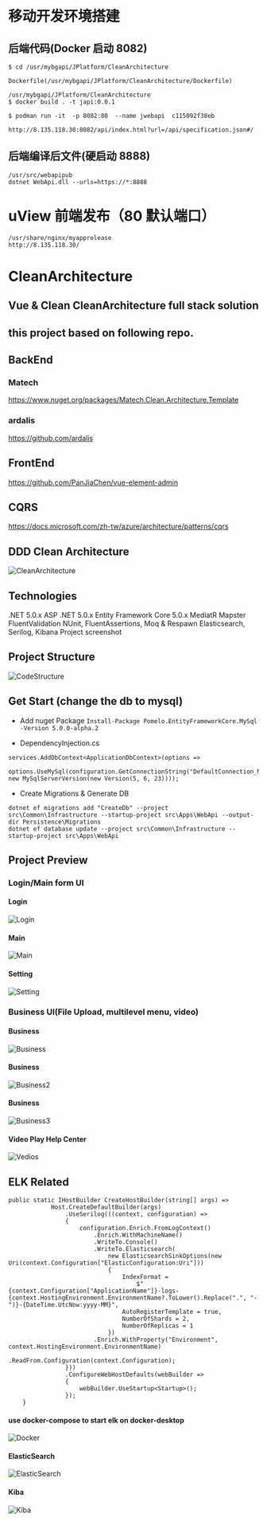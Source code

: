 # 移动开发环境搭建
## 后端代码(Docker 启动 8082)
```
$ cd /usr/mybgapi/JPlatform/CleanArchitecture

Dockerfile(/usr/mybgapi/JPlatform/CleanArchitecture/Dockerfile)

/usr/mybgapi/JPlatform/CleanArchitecture
$ docker build . -t japi:0.0.1

$ podman run -it  -p 8082:80  --name jwebapi  c115092f38eb

http://8.135.118.30:8082/api/index.html?url=/api/specification.json#/
```



## 后端编译后文件(硬启动 8888)
```
/usr/src/webapipub
dotnet WebApi.dll --urls=https://*:8888
```


# uView 前端发布（80 默认端口）
```
/usr/share/nginx/myapprelease
http://8.135.118.30/
```



# CleanArchitecture
## Vue & Clean CleanArchitecture full stack solution

## this project based on following repo.
## BackEnd
### Matech
https://www.nuget.org/packages/Matech.Clean.Architecture.Template

### ardalis
https://github.com/ardalis
## FrontEnd
https://github.com/PanJiaChen/vue-element-admin


## CQRS
https://docs.microsoft.com/zh-tw/azure/architecture/patterns/cqrs

## DDD Clean Architecture
![CleanArchitecture](https://github.com/MorningstarJerry/CleanArchitecture/blob/main/ScreenShots/CleanArchitecture.png)

## Technologies
.NET 5.0.x
ASP .NET 5.0.x
Entity Framework Core 5.0.x
MediatR
Mapster
FluentValidation
NUnit, FluentAssertions, Moq & Respawn
Elasticsearch, Serilog, Kibana
Project screenshot

## Project Structure
![CodeStructure](https://github.com/MorningstarJerry/CleanArchitecture/blob/main/ScreenShots/CodeStructure.png)

## Get Start (change the db to mysql)

* Add nuget Package 
`Install-Package Pomelo.EntityFrameworkCore.MySql -Version 5.0.0-alpha.2`

* DependencyInjection.cs 
```
services.AddDbContext<ApplicationDbContext>(options =>
                  options.UseMySql(configuration.GetConnectionString("DefaultConnection_MySql"), new MySqlServerVersion(new Version(5, 6, 23))));
```

* Create Migrations & Generate DB 
```
dotnet ef migrations add "CreateDb" --project src\Common\Infrastructure --startup-project src\Apps\WebApi --output-dir Persistence\Migrations
dotnet ef database update --project src\Common\Infrastructure --startup-project src\Apps\WebApi
```

## Project Preview
### Login/Main form UI
#### Login
![Login](https://github.com/MorningstarJerry/CleanArchitecture/blob/main/ScreenShots/Login.png)
#### Main
![Main](https://github.com/MorningstarJerry/CleanArchitecture/blob/main/ScreenShots/Main.png)
#### Setting
![Setting](https://github.com/MorningstarJerry/CleanArchitecture/blob/main/ScreenShots/Setting.png)

### Business UI(File Upload, multilevel menu, video)
#### Business
![Business](https://github.com/MorningstarJerry/CleanArchitecture/blob/main/ScreenShots/Business.png)
#### Business
![Business2](https://github.com/MorningstarJerry/CleanArchitecture/blob/main/ScreenShots/Business2.png)
#### Business
![Business3](https://github.com/MorningstarJerry/CleanArchitecture/blob/main/ScreenShots/Business3.png)
#### Video Play Help Center
![Vedios](https://github.com/MorningstarJerry/CleanArchitecture/blob/main/ScreenShots/Vedios.png)


## ELK Related
```
public static IHostBuilder CreateHostBuilder(string[] args) =>
            Host.CreateDefaultBuilder(args)
                .UseSerilog(((context, configuration) =>
                {
                    configuration.Enrich.FromLogContext()
                        .Enrich.WithMachineName()
                        .WriteTo.Console()
                        .WriteTo.Elasticsearch(
                            new ElasticsearchSinkOptions(new Uri(context.Configuration["ElasticConfiguration:Uri"]))
                            {
                                IndexFormat =
                                    $"{context.Configuration["ApplicationName"]}-logs-{context.HostingEnvironment.EnvironmentName?.ToLower().Replace(".", "-")}-{DateTime.UtcNow:yyyy-MM}",
                                AutoRegisterTemplate = true,
                                NumberOfShards = 2,
                                NumberOfReplicas = 1
                            })
                        .Enrich.WithProperty("Environment", context.HostingEnvironment.EnvironmentName)
                        .ReadFrom.Configuration(context.Configuration);
                }))
                .ConfigureWebHostDefaults(webBuilder =>
                {
                    webBuilder.UseStartup<Startup>();
                });
    }
```

#### use docker-compose to start elk on docker-desktop
![Docker](https://github.com/MorningstarJerry/CleanArchitecture/blob/main/ScreenShots/Docker.png)

#### ElasticSearch
![ElasticSearch](https://github.com/MorningstarJerry/CleanArchitecture/blob/main/ScreenShots/ElasticSearch.png)

#### Kiba
![Kiba](https://github.com/MorningstarJerry/CleanArchitecture/blob/main/ScreenShots/Kiba.png)
